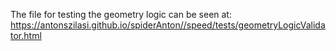 The file for testing the geometry logic can be seen at: https://antonszilasi.github.io/spiderAnton//speed/tests/geometryLogicValidator.html
